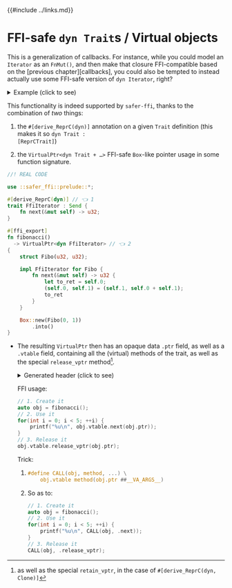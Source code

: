 {{#include ../links.md}}

# FFI-safe `dyn Trait`s / Virtual objects

This is a generalization of callbacks. For instance, while you could model an `Iterator` as an `FnMut()`, and then make that closure FFI-compatible based on the [previous chapter][callbacks], you could also be tempted to instead actually use some FFI-safe version of `dyn Iterator`, right?

<details><summary>Example (click to see)</summary>

Rather than doing:

```rust
use ::safer_ffi::prelude::*;

#[ffi_export]
fn fibonacci() -> repr_c::Box<dyn Send + FnMut() -> u32> {
    let mut state = (0, 1);
    Box::new(move || {
        let to_yield = state.0;
        (state.0, state.1) = (state.1, state.0 + state.1);
        to_yield
    })
    .into()
}
```

  - <details><summary>C usage</summary>

    Generated header:

    ```c
    /** \brief
     *  `Box<dyn 'static + Send + FnMut() -> Ret>`
     */
    typedef struct BoxDynFnMut0_uint32 {
        /** <No documentation available> */
        void * env_ptr;

        /** <No documentation available> */
        uint32_t (*call)(void *);

        /** <No documentation available> */
        void (*free)(void *);
    } BoxDynFnMut0_uint32_t;

    /** <No documentation available> */
    BoxDynFnMut0_uint32_t
    fibonacci (void);
    ```

    Usage:

    ```cpp
    // 1. Create it
    auto next = fibonacci();
    // 2. Use it
    for(int i = 0; i < 5; ++i) {
        printf("%u\n", next.call(next.env_ptr));
    }
    // 3. Release it
    next.free(next.env_ptr);
    ```

    </details>

You may want to instead do:

```rust
//! PSEUDO CODE

#[somehow_make_it_ffi_dyn_safe]
trait FfiIterator : Send {
    fn next(&mut self) -> u32;
}

#[ffi_export]
fn fibonacci() -> repr_c::Box<dyn FfiIterator> {
    struct Fibo(u32, u32);

    impl FfiIterator<u32> for Fibo {
        fn next(&mut self) -> u32 {
            let to_ret = self.0;
            (self.0, self.1) = (self.1, self.0 + self.1);
            to_ret;
        }
    }

    Box::new(Fibo(0, 1))
        .into()
}
```

</details>

This functionality is indeed supported by `safer-ffi`, thanks to the combination of _two_ things:

 1. the `#[derive_ReprC(dyn)]` annotation on a given `Trait` definition (this makes it so <code>dyn Trait : [ReprCTrait]</code>)

 1. the `VirtualPtr<dyn Trait + …>` FFI-safe `Box`-like pointer usage in some function signature.

```rust
//! REAL CODE

use ::safer_ffi::prelude::*;

#[derive_ReprC(dyn)] // 👈 1
trait FfiIterator : Send {
    fn next(&mut self) -> u32;
}

#[ffi_export]
fn fibonacci()
  -> VirtualPtr<dyn FfiIterator> // 👈 2
{
    struct Fibo(u32, u32);

    impl FfiIterator for Fibo {
        fn next(&mut self) -> u32 {
            let to_ret = self.0;
            (self.0, self.1) = (self.1, self.0 + self.1);
            to_ret
        }
    }

    Box::new(Fibo(0, 1))
        .into()
}
```

  - The resulting `VirtualPtr` then has an opaque data `.ptr` field, as well as a `.vtable` field, containing all the (virtual) methods of the trait, as well as the special `release_vptr` method[^retain_vptr].

    <details><summary>Generated header (click to see)</summary>

    ```c
    /** <No documentation available> */
    typedef struct Erased Erased_t;

    /** <No documentation available> */
    typedef struct FfiIteratorVTable {
        /** <No documentation available> */
        void (*release_vptr)(Erased_t *);

        /** <No documentation available> */
        uint32_t (*next)(Erased_t *);
    } FfiIteratorVTable_t;

    /** <No documentation available> */
    typedef struct VirtualPtr__Erased_ptr_FfiIteratorVTable {
        /** <No documentation available> */
        Erased_t * ptr;

        /** <No documentation available> */
        FfiIteratorVTable_t vtable;
    } VirtualPtr__Erased_ptr_FfiIteratorVTable_t;

    /** <No documentation available> */
    VirtualPtr__Erased_ptr_FfiIteratorVTable_t
    fibonacci (void);
    ```

    </details>

    FFI usage:

    ```cpp
    // 1. Create it
    auto obj = fibonacci();
    // 2. Use it
    for(int i = 0; i < 5; ++i) {
        printf("%u\n", obj.vtable.next(obj.ptr));
    }
    // 3. Release it
    obj.vtable.release_vptr(obj.ptr);
    ```

    Trick:

     1. ```c
        #define CALL(obj, method, ...) \
            obj.vtable method(obj.ptr ##__VA_ARGS__)
        ```

    1. So as to:

        ```cpp
        // 1. Create it
        auto obj = fibonacci();
        // 2. Use it
        for(int i = 0; i < 5; ++i) {
            printf("%u\n", CALL(obj, .next));
        }
        // 3. Release it
        CALL(obj, .release_vptr);
        ```

[^retain_vptr]: as well as the special `retain_vptr`, in the case of `#[derive_ReprC(dyn, Clone)]`
